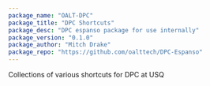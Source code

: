```yaml
---
package_name: "OALT-DPC"
package_title: "DPC Shortcuts"
package_desc: "DPC espanso package for use internally"
package_version: "0.1.0"
package_author: "Mitch Drake"
package_repo: "https://github.com/oalttech/DPC-Espanso"
---
```

Collections of various shortcuts for DPC at USQ
